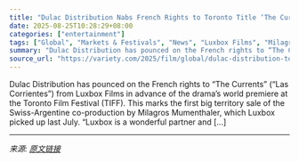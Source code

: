 ```yaml
---
title: "Dulac Distribution Nabs French Rights to Toronto Title ‘The Currents’ From Luxbox Films (EXCLUSIVE)"
date: 2025-08-25T10:28:29+08:00
categories: ["entertainment"]
tags: ["Global", "Markets & Festivals", "News", "Luxbox Films", "Milagros Mumenthaler", "Toronto Film Festival"]
summary: "Dulac Distribution has pounced on the French rights to “The Currents” (“Las Corrientes”) from Luxbox Films in advance of the drama’s world premiere at the Toronto Film Festival (TIFF). This marks the "
source_url: "https://variety.com/2025/film/global/dulac-distribution-toronto-the-currents-luxbox-1236496229/"
---
```


Dulac Distribution has pounced on the French rights to “The Currents” (“Las Corrientes”) from Luxbox Films in advance of the drama’s world premiere at the Toronto Film Festival (TIFF). This marks the first big territory sale of the Swiss-Argentine co-production by Milagros Mumenthaler, which Luxbox picked up last July. &#8220;Luxbox is a wonderful partner and [&#8230;]

---

*来源: [原文链接](https://variety.com/2025/film/global/dulac-distribution-toronto-the-currents-luxbox-1236496229/)*

